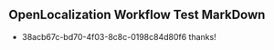 ## OpenLocalization Workflow Test MarkDown
* 38acb67c-bd70-4f03-8c8c-0198c84d80f6 
thanks!<!--HONumber=Mar16_HO4-->
